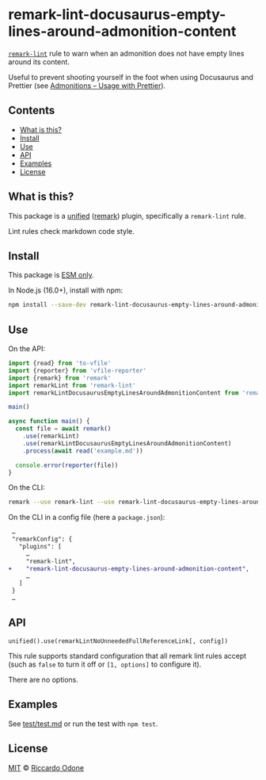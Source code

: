# remark-lint-docusaurus-empty-lines-around-admonition-content

[`remark-lint`](https://github.com/remarkjs/remark-lint) rule to warn when an admonition does not have empty lines around its content.

Useful to prevent shooting yourself in the foot when using Docusaurus and Prettier (see [Admonitions – Usage with Prettier](https://docusaurus.io/docs/markdown-features/admonitions#usage-with-prettier)).

## Contents

*   [What is this?](#what-is-this)
*   [Install](#install)
*   [Use](#use)
*   [API](#api)
*   [Examples](#examples)
*   [License](#license)

## What is this?

This package is a [unified](https://github.com/unifiedjs/unified) ([remark](https://github.com/remarkjs/remark)) plugin, specifically a `remark-lint` rule.

Lint rules check markdown code style.

## Install

This package is [ESM only](https://gist.github.com/sindresorhus/a39789f98801d908bbc7ff3ecc99d99c).

In Node.js (16.0+), install with npm:

```sh
npm install --save-dev remark-lint-docusaurus-empty-lines-around-admonition-content
```

## Use

On the API:

```js
import {read} from 'to-vfile'
import {reporter} from 'vfile-reporter'
import {remark} from 'remark'
import remarkLint from 'remark-lint'
import remarkLintDocusaurusEmptyLinesAroundAdmonitionContent from 'remark-lint-docusaurus-empty-lines-around-admonition-content'

main()

async function main() {
  const file = await remark()
    .use(remarkLint)
    .use(remarkLintDocusaurusEmptyLinesAroundAdmonitionContent)
    .process(await read('example.md'))

  console.error(reporter(file))
}
```

On the CLI:

```sh
remark --use remark-lint --use remark-lint-docusaurus-empty-lines-around-admonition-content example.md
```

On the CLI in a config file (here a `package.json`):

```diff
 …
 "remarkConfig": {
   "plugins": [
     …
     "remark-lint",
+    "remark-lint-docusaurus-empty-lines-around-admonition-content",
     …
   ]
 }
 …
```

## API

`unified().use(remarkLintNoUnneededFullReferenceLink[, config])`

This rule supports standard configuration that all remark lint rules accept (such as `false` to turn it off or `[1, options]` to configure it).

There are no options.

## Examples

See [test/test.md](test/test.md) or run the test with `npm test`.

## License

[MIT](https://github.com/remarkjs/remark-lint/blob/main/license) © [Riccardo Odone](https://odone.me)
